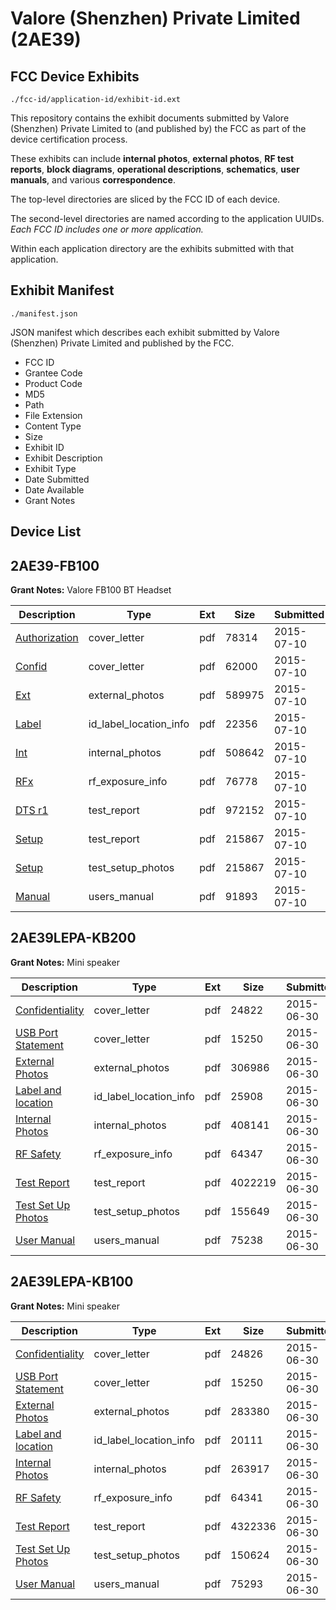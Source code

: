# Valore (Shenzhen) Private Limited (2AE39)
## FCC Device Exhibits

```
./fcc-id/application-id/exhibit-id.ext
```

This repository contains the exhibit documents submitted by Valore (Shenzhen) Private Limited to (and published by) the FCC as part of the device certification process.

These exhibits can include **internal photos**, **external photos**, **RF test reports**, **block diagrams**, **operational descriptions**, **schematics**, **user manuals**, and various **correspondence**.

The top-level directories are sliced by the FCC ID of each device.

The second-level directories are named according to the application UUIDs. *Each FCC ID includes one or more application.*

Within each application directory are the exhibits submitted with that application. 

## Exhibit Manifest

```
./manifest.json
```

JSON manifest which describes each exhibit submitted by Valore (Shenzhen) Private Limited and published by the FCC.

- FCC ID
- Grantee Code
- Product Code
- MD5
- Path
- File Extension
- Content Type
- Size
- Exhibit ID
- Exhibit Description
- Exhibit Type
- Date Submitted
- Date Available
- Grant Notes

## Device List
## 2AE39-FB100
**Grant Notes:** Valore FB100 BT Headset

| Description | Type | Ext | Size | Submitted | Available |
| ----------- | ---- | --- | ---- | --------- | --------- |
| [Authorization](2AE39-FB100/2b5b11386a4c17cfebb48dc43ebe5b84/2675253.pdf) | cover_letter | pdf | 78314 | 2015-07-10 | 2015-07-10 |
| [Confid](2AE39-FB100/2b5b11386a4c17cfebb48dc43ebe5b84/2675254.pdf) | cover_letter | pdf | 62000 | 2015-07-10 | 2015-07-10 |
| [Ext](2AE39-FB100/2b5b11386a4c17cfebb48dc43ebe5b84/2675252.pdf) | external_photos | pdf | 589975 | 2015-07-10 | 2015-07-10 |
| [Label](2AE39-FB100/2b5b11386a4c17cfebb48dc43ebe5b84/2675255.pdf) | id_label_location_info | pdf | 22356 | 2015-07-10 | 2015-07-10 |
| [Int](2AE39-FB100/2b5b11386a4c17cfebb48dc43ebe5b84/2675256.pdf) | internal_photos | pdf | 508642 | 2015-07-10 | 2015-07-10 |
| [RFx](2AE39-FB100/2b5b11386a4c17cfebb48dc43ebe5b84/2675258.pdf) | rf_exposure_info | pdf | 76778 | 2015-07-10 | 2015-07-10 |
| [DTS r1](2AE39-FB100/2b5b11386a4c17cfebb48dc43ebe5b84/2675257.pdf) | test_report | pdf | 972152 | 2015-07-10 | 2015-07-10 |
| [Setup](2AE39-FB100/2b5b11386a4c17cfebb48dc43ebe5b84/2675261.pdf) | test_report | pdf | 215867 | 2015-07-10 | 2015-07-10 |
| [Setup](2AE39-FB100/2b5b11386a4c17cfebb48dc43ebe5b84/2675261.pdf) | test_setup_photos | pdf | 215867 | 2015-07-10 | 2015-07-10 |
| [Manual](2AE39-FB100/2b5b11386a4c17cfebb48dc43ebe5b84/2675260.pdf) | users_manual | pdf | 91893 | 2015-07-10 | 2015-07-10 |
## 2AE39LEPA-KB200
**Grant Notes:** Mini speaker

| Description | Type | Ext | Size | Submitted | Available |
| ----------- | ---- | --- | ---- | --------- | --------- |
| [Confidentiality](2AE39LEPA-KB200/0f445cdc2b40565f82f746349b270383/2662598.pdf) | cover_letter | pdf | 24822 | 2015-06-30 | 2015-07-05 |
| [USB Port Statement](2AE39LEPA-KB200/0f445cdc2b40565f82f746349b270383/2662599.pdf) | cover_letter | pdf | 15250 | 2015-06-30 | 2015-07-05 |
| [External Photos](2AE39LEPA-KB200/0f445cdc2b40565f82f746349b270383/2662600.pdf) | external_photos | pdf | 306986 | 2015-06-30 | 2015-07-05 |
| [Label and location](2AE39LEPA-KB200/0f445cdc2b40565f82f746349b270383/2662603.pdf) | id_label_location_info | pdf | 25908 | 2015-06-30 | 2015-07-05 |
| [Internal Photos](2AE39LEPA-KB200/0f445cdc2b40565f82f746349b270383/2662602.pdf) | internal_photos | pdf | 408141 | 2015-06-30 | 2015-07-05 |
| [RF Safety](2AE39LEPA-KB200/0f445cdc2b40565f82f746349b270383/2662610.pdf) | rf_exposure_info | pdf | 64347 | 2015-06-30 | 2015-07-05 |
| [Test Report](2AE39LEPA-KB200/0f445cdc2b40565f82f746349b270383/2662607.pdf) | test_report | pdf | 4022219 | 2015-06-30 | 2015-07-05 |
| [Test Set Up Photos](2AE39LEPA-KB200/0f445cdc2b40565f82f746349b270383/2662606.pdf) | test_setup_photos | pdf | 155649 | 2015-06-30 | 2015-07-05 |
| [User Manual](2AE39LEPA-KB200/0f445cdc2b40565f82f746349b270383/2662611.pdf) | users_manual | pdf | 75238 | 2015-06-30 | 2015-07-05 |
## 2AE39LEPA-KB100
**Grant Notes:** Mini speaker

| Description | Type | Ext | Size | Submitted | Available |
| ----------- | ---- | --- | ---- | --------- | --------- |
| [Confidentiality](2AE39LEPA-KB100/f511938fe57411b3277d2d3f9a27e0f5/2662626.pdf) | cover_letter | pdf | 24826 | 2015-06-30 | 2015-07-05 |
| [USB Port Statement](2AE39LEPA-KB100/f511938fe57411b3277d2d3f9a27e0f5/2662627.pdf) | cover_letter | pdf | 15250 | 2015-06-30 | 2015-07-05 |
| [External Photos](2AE39LEPA-KB100/f511938fe57411b3277d2d3f9a27e0f5/2662628.pdf) | external_photos | pdf | 283380 | 2015-06-30 | 2015-07-05 |
| [Label and location](2AE39LEPA-KB100/f511938fe57411b3277d2d3f9a27e0f5/2662630.pdf) | id_label_location_info | pdf | 20111 | 2015-06-30 | 2015-07-05 |
| [Internal Photos](2AE39LEPA-KB100/f511938fe57411b3277d2d3f9a27e0f5/2662629.pdf) | internal_photos | pdf | 263917 | 2015-06-30 | 2015-07-05 |
| [RF Safety](2AE39LEPA-KB100/f511938fe57411b3277d2d3f9a27e0f5/2662635.pdf) | rf_exposure_info | pdf | 64341 | 2015-06-30 | 2015-07-05 |
| [Test Report](2AE39LEPA-KB100/f511938fe57411b3277d2d3f9a27e0f5/2662634.pdf) | test_report | pdf | 4322336 | 2015-06-30 | 2015-07-05 |
| [Test Set Up Photos](2AE39LEPA-KB100/f511938fe57411b3277d2d3f9a27e0f5/2662633.pdf) | test_setup_photos | pdf | 150624 | 2015-06-30 | 2015-07-05 |
| [User Manual](2AE39LEPA-KB100/f511938fe57411b3277d2d3f9a27e0f5/2662636.pdf) | users_manual | pdf | 75293 | 2015-06-30 | 2015-07-05 |
